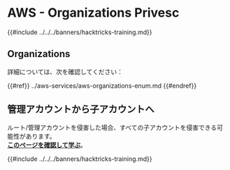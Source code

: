# AWS - Organizations Privesc

{{#include ../../../banners/hacktricks-training.md}}

## Organizations

詳細については、次を確認してください：

{{#ref}}
../aws-services/aws-organizations-enum.md
{{#endref}}

## 管理アカウントから子アカウントへ

ルート/管理アカウントを侵害した場合、すべての子アカウントを侵害できる可能性があります。\
[**このページを確認して学ぶ**](../#compromising-the-organization)。

{{#include ../../../banners/hacktricks-training.md}}

